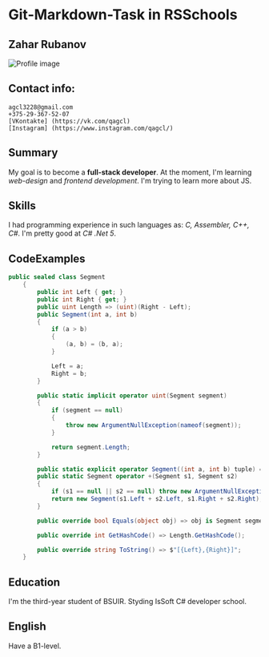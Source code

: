 # Git-Markdown-Task in RSSchools
## Zahar Rubanov
![Profile image](https://user-images.githubusercontent.com/45242742/110379774-4bb46600-8068-11eb-9fa6-e6558e15d55e.png)
## Contact info:
    agcl3228@gmail.com
    +375-29-367-52-07
    [VKontakte] (https://vk.com/qagcl)
    [Instagram] (https://www.instagram.com/qagcl/)
## Summary
My goal is to become a **full-stack developer**. At the moment, I'm learning *web-design* and *frontend development*. I'm trying to learn more about JS.

## Skills
I had programming experience in such languages as: *C, Assembler, C++, C#*. I'm pretty good at *C# .Net 5*.

## CodeExamples
```cs
public sealed class Segment
    {
        public int Left { get; }
        public int Right { get; }
        public uint Length => (uint)(Right - Left);
        public Segment(int a, int b)
        {
            if (a > b)
            {
                (a, b) = (b, a);
            }

            Left = a;
            Right = b;
        }

        public static implicit operator uint(Segment segment)
        {
            if (segment == null)
            {
                throw new ArgumentNullException(nameof(segment));
            }

            return segment.Length;
        }

        public static explicit operator Segment((int a, int b) tuple) => new Segment(tuple.a, tuple.b);
        public static Segment operator +(Segment s1, Segment s2)
        {
            if (s1 == null || s2 == null) throw new ArgumentNullException();
            return new Segment(s1.Left + s2.Left, s1.Right + s2.Right);
        }

        public override bool Equals(object obj) => obj is Segment segment && Length == segment.Length;

        public override int GetHashCode() => Length.GetHashCode();

        public override string ToString() => $"[{Left},{Right}]";
    }
```

## Education
I'm the third-year student of BSUIR.
Styding IsSoft C# developer school.

## English
Have a B1-level.
